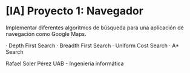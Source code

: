 # [IA] Proyecto 1: Navegador
Implementar diferentes algoritmos de búsqueda para una aplicación de navegación como Google Maps.
  
  · Depth First Search
  · Breadth First Search
  · Uniform Cost Search
  · A* Search
  
Rafael Soler Pérez
UAB - Ingeniería informática
